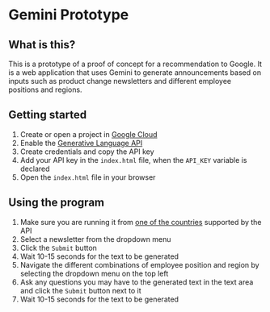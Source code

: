 # Gemini Prototype

## What is this?

This is a prototype of a proof of concept for a recommendation to Google. It is a web application that uses Gemini to generate announcements based on inputs such as product change newsletters and different employee positions and regions.

## Getting started

1. Create or open a project in [Google Cloud](https://console.cloud.google.com/)
2. Enable the [Generative Language API](https://console.cloud.google.com/apis/api/generativelanguage.googleapis.com/)
3. Create credentials and copy the API key
4. Add your API key in the `index.html` file, when the `API_KEY` variable is declared
5. Open the `index.html` file in your browser

## Using the program

1. Make sure you are running it from [one of the countries](https://ai.google.dev/available_regions#available_regions) supported by the API
2. Select a newsletter from the dropdown menu
3. Click the `Submit` button
4. Wait 10-15 seconds for the text to be generated
5. Navigate the different combinations of employee position and region by selecting the dropdown menu on the top left
6. Ask any questions you may have to the generated text in the text area and click the `Submit` button next to it
7. Wait 10-15 seconds for the text to be generated

